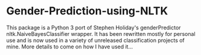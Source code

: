 # Gender-Prediction-using-NLTK

This package is a Python 3 port of Stephen Holiday's genderPredictor nltk.NaiveBayesClassifier wrapper. 
It has been rewritten mostly for personal use and is now used in a variety of unreleased classification projects of mine. 
More details to come on how I have used it...
